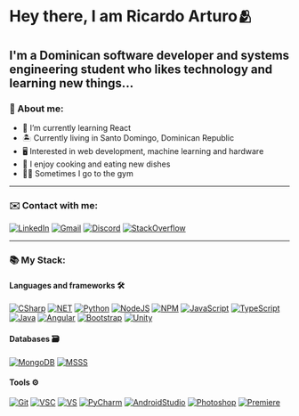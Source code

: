 # Hey there, I am Ricardo Arturo🫂

## I'm a Dominican software developer and systems engineering student who likes technology and learning new things...

### 📖 About me:

- 🧠 I’m currently learning React
- 🏝️ Currently living in Santo Domingo, Dominican Republic
- 🖥️ Interested in web development, machine learning and hardware
- 🍖 I enjoy cooking and eating new dishes
- 💪🏽 Sometimes I go to the gym

---

### ✉️ Contact with me:

[![LinkedIn](https://img.shields.io/badge/LinkedIn-blue?style=for-the-badge&logo=linkedin&logoColor=white)](https://www.linkedin.com/in/ricardo-ramirez-a23459221/)
[![Gmail](https://img.shields.io/badge/ricaiditodev@gmail.com-f44336?style=for-the-badge&logo=gmail&logoColor=white)](ricaiditodev@gmail.com)
[![Discord](https://img.shields.io/badge/Ricaidito%239186-%237289DA.svg?style=for-the-badge&logo=discord&logoColor=white)](https://discordapp.com/users/263535106747006977)
[![StackOverflow](https://img.shields.io/badge/StackOverflow-grey?style=for-the-badge&logo=stackoverflow&logoColor=black)](https://stackoverflow.com/users/11359916/ricaidito)

---

### 📚 My Stack:

#### Languages and frameworks 🛠️

[![CSharp](https://img.shields.io/badge/C%23-280068?style=for-the-badge&logo=csharp&logoColor=white)]()
[![NET](https://img.shields.io/badge/.NET-67217a?style=for-the-badge&logo=.net&logoColor=white)]()
[![Python](https://img.shields.io/badge/Python-3476ab?style=for-the-badge&logo=python&logoColor=white)]()
[![NodeJS](https://img.shields.io/badge/Node.JS-689f63?style=for-the-badge&logo=node.js&logoColor=white)]()
[![NPM](https://img.shields.io/badge/NPM-e32e37?style=for-the-badge&logo=npm&logoColor=white)]()
[![JavaScript](https://img.shields.io/badge/JavaScript-2b2d2f?style=for-the-badge&logo=javascript&logoColor=f7df1e)]()
[![TypeScript](https://img.shields.io/badge/TypeScript-017acb?style=for-the-badge&logo=typescript&logoColor=white)]()
[![Java](https://img.shields.io/badge/Java-f8582a?style=for-the-badge&logo=java&logoColor=white)]()
[![Angular](https://img.shields.io/badge/Angular-dd0031?style=for-the-badge&logo=angular&logoColor=white)]()
[![Bootstrap](https://img.shields.io/badge/Bootstrap-8c0bfd?style=for-the-badge&logo=bootstrap&logoColor=white)]()
[![Unity](https://img.shields.io/badge/Unity-white?style=for-the-badge&logo=unity&logoColor=black)]()

#### Databases 🗃️

[![MongoDB](https://img.shields.io/badge/MongoDB-00ed64?style=for-the-badge&logo=mongodb&logoColor=white)]()
[![MSSS](https://img.shields.io/badge/Microsoft%20SQL%20Server-bd071d?style=for-the-badge&logo=microsoft%20sql%20server&logoColor=white)]()

#### Tools ⚙️

[![Git](https://img.shields.io/badge/Git-f05030?style=for-the-badge&logo=git&logoColor=white)]()
[![VSC](https://img.shields.io/badge/Visual%20Studio%20Code-00a5f4?style=for-the-badge&logo=visualstudiocode&logoColor=white)]()
[![VS](https://img.shields.io/badge/Visual%20Studio-743db4?style=for-the-badge&logo=visualstudio&logoColor=white)]()
[![PyCharm](https://img.shields.io/badge/PyCharm-f6eb53?style=for-the-badge&logo=pycharm&logoColor=black)]()
[![AndroidStudio](https://img.shields.io/badge/Android%20Studio-green?style=for-the-badge&logo=androidstudio&logoColor=white)]()
[![Photoshop](https://img.shields.io/badge/Photoshop-001833?style=for-the-badge&logo=adobephotoshop)]()
[![Premiere](https://img.shields.io/badge/Premiere%20Pro-00005b?style=for-the-badge&logo=adobepremierepro)]()
